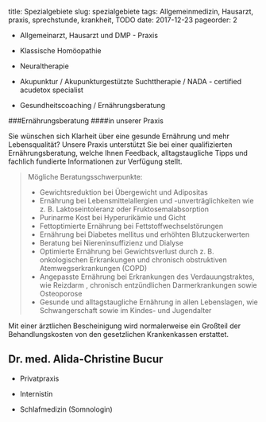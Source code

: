 title: Spezialgebiete
slug: spezialgebiete
tags: Allgemeinmedizin, Hausarzt, praxis, sprechstunde, krankheit, TODO 
date: 2017-12-23
pageorder: 2 



- Allgemeinarzt, Hausarzt und DMP - Praxis

- Klassische Homöopathie 

- Neuraltherapie

- Akupunktur / Akupunkturgestützte Suchttherapie / NADA - certified acudetox specialist

- Gesundheitscoaching / Ernährungsberatung


###Ernährungsberatung
####in unserer Praxis

Sie wünschen sich Klarheit über eine gesunde Ernährung und mehr Lebensqualität? Unsere
Praxis unterstützt Sie bei einer qualifizierten Ernährungsberatung, welche Ihnen Feedback,
alltagstaugliche Tipps und fachlich fundierte Informationen zur Verfügung stellt.
<blockquote>
Mögliche Beratungsschwerpunkte:

- Gewichtsreduktion bei Übergewicht und Adipositas 
- Ernährung bei Lebensmittelallergien und -unverträglichkeiten wie z. B. Laktoseintoleranz oder Fruktosemalabsorption
- Purinarme Kost bei Hyperurikämie und Gicht 
- Fettoptimierte Ernährung bei Fettstoffwechselstörungen 
- Ernährung bei Diabetes mellitus und erhöhten Blutzuckerwerten 
- Beratung bei Niereninsuffizienz und Dialyse 
- Optimierte Ernährung bei Gewichtsverlust durch z. B. onkologischen Erkrankungen und chronisch obstruktiven Atemwegserkrankungen (COPD) 
- Angepasste Ernährung bei Erkrankungen des Verdauungstraktes, wie Reizdarm , chronisch entzündlichen Darmerkrankungen sowie  Osteoporose 
- Gesunde und alltagstaugliche Ernährung in allen Lebenslagen, wie Schwangerschaft sowie im Kindes- und Jugendalter

</blockquote>

Mit einer ärztlichen Bescheinigung wird normalerweise ein Großteil der Behandlungskosten von den gesetzlichen Krankenkassen erstattet.

Dr. med. Alida-Christine Bucur
------------------------------ 

- Privatpraxis

- Internistin

- Schlafmedizin (Somnologin)

